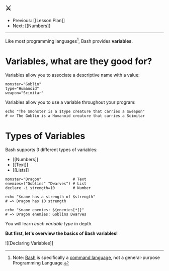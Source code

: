 ## ⚔️

- Previous: [[Lesson Plan]]
- Next: [[Numbers]]

---

Like most programming languages[^1], Bash provides **variables**.

# Variables, what are they good for?

Variables allow you to associate a descriptive name with a value:

```shell
monster="Goblin"
type="Humanoid"
weapon="Scimitar"
```

Variables allow you to use a variable throughout your program:

```shell
echo "The $monster is a $type creature that carries a $weapon"
# => The Goblin is a Humanoid creature that carries a Scimitar
```

# Types of Variables

Bash supports 3 different types of variables:

- [[Numbers]]
- [[Text]]
- [[Lists]]

```shell
monster="Dragon"              # Text
enemies=("Goblins" "Dwarves") # List
declare -i strength=10        # Number

echo "$name has a strength of $strength"
# => Dragon has 10 strength

echo "$name enemies: ${enemies[*]}"
# => Dragon enemies: Goblins Dwarves
```

You will learn *each variable type* in depth.

**But first, let's overview the basics of Bash variables!**




![[Declaring Variables]]

[^1]: Note: [Bash](https://en.wikipedia.org/wiki/Bash_(Unix_shell)) is specifically a [command language](https://en.wikipedia.org/wiki/Command_language), not a general-purpose Programming Language.